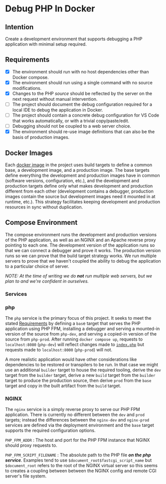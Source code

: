 # Debug PHP In Docker

## Intention

Create a development environment that supports debugging a PHP application with minimal setup required.

## Requirements

- [x] The environment should run with no host dependencies other than Docker compose.
- [x] The environment should run using a single command with no source modifications.
- [x] Changes to the PHP _source_ should be reflected by the server on the next request without manual intervention.
- [ ] The project should document the debug configuration required for a local IDE to debug the application in Docker.
- [ ] The project should contain a concrete debug configuration for VS Code that works automatically, or with a trivial copy/paste/edit. 
- [ ] Debugging should not be coupled to a web server choice.
- [x] The environment should re-use image definitions that can also be the basis of production images.

## Docker Images

Each [docker image](./images) in the project uses build targets to define a common base, a development image, and a production image. The base targets define everything the development and production images have in common (software versions, configuration, etc.), and the development and production targets define only what makes development and production different from each other (development contains a debugger, production images contain the source but development images need it mounted in at runtime, etc.). This strategy facilitates keeping development and production resources in sync without duplication.

## Compose Environment

The compose environment runs the development and production versions of the PHP application, as well as an NGINX and an Apache reverse proxy pointing to each one. The development version of the application runs so that we can connect a debugger and prove it works. The production version runs so we can prove that the build target strategy works. We run multiple servers to prove that we haven't coupled the ability to debug the application to a particular choice of server.

_NOTE: At the time of writing we do **not** run multiple web servers, but we plan to and we're confident in ourselves._

### Services

### php

The `php` service is the primary focus of this project. It seeks to meet the stated [Requirements](#requirements) by defining a `bas`e target that serves the PHP application using PHP FPM, installing a debugger and serving a mounted-in version of the source from `php-dev`, and serving a copied-in version of the source from `php-prod`. After running `docker compose up`, requests to `localhost:8080` (`php-dev`) will reflect changes made to [`index.php`](./src/index.php) but requests made to `localhost:8000` (`php-prod`) will not.

A more realistic application would have other considerations like dependencies to be restored or transpilers to be run. In that case we might use an additional `builder` target to house the required tooling, derive the `dev` target from the `builder` target, derive a new `build` target from the `builder` target to produce the production source, then derive `prod` from the `base` target and copy in the built artifact from the `build` target.

### NGINX

The `nginx` service is a simply reverse proxy to serve our PHP FPM application. There is currently no different between the `dev` and `prod` targets; instead the differences between the `nginx-dev` and `nginx-prod` services are defined via the deployment environment and the `base` target supports the required configuration options.

`PHP_FPM_ADDR`
: The host and port for the PHP FPM instance that NGINX should proxy requests to.

`PHP_FPM_SCRIPT_FILENAME`
: The absolute path to the PHP file **_on the php service_**. Examples tend to use `$document_root$fastcgi_script_name` but `$document_root` refers to the root of the NGINX virtual server so this seems to creates a coupling between between the NGINX config and remote CGI server's file system.
